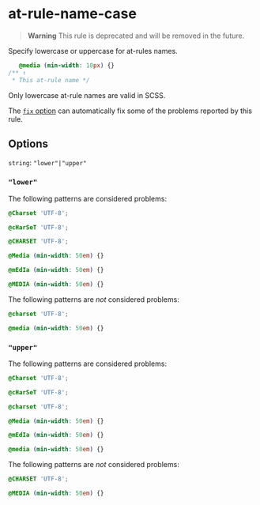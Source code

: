 # at-rule-name-case

> **Warning**
> This rule is deprecated and will be removed in the future.

Specify lowercase or uppercase for at-rules names.

<!-- prettier-ignore -->
```css
   @media (min-width: 10px) {}
/** ↑
 * This at-rule name */
```

Only lowercase at-rule names are valid in SCSS.

The [`fix` option](../../../docs/user-guide/usage/options.md#fix) can automatically fix some of the problems reported by this rule.

## Options

`string`: `"lower"|"upper"`

### `"lower"`

The following patterns are considered problems:

<!-- prettier-ignore -->
```css
@Charset 'UTF-8';
```

<!-- prettier-ignore -->
```css
@cHarSeT 'UTF-8';
```

<!-- prettier-ignore -->
```css
@CHARSET 'UTF-8';
```

<!-- prettier-ignore -->
```css
@Media (min-width: 50em) {}
```

<!-- prettier-ignore -->
```css
@mEdIa (min-width: 50em) {}
```

<!-- prettier-ignore -->
```css
@MEDIA (min-width: 50em) {}
```

The following patterns are _not_ considered problems:

<!-- prettier-ignore -->
```css
@charset 'UTF-8';
```

<!-- prettier-ignore -->
```css
@media (min-width: 50em) {}
```

### `"upper"`

The following patterns are considered problems:

<!-- prettier-ignore -->
```css
@Charset 'UTF-8';
```

<!-- prettier-ignore -->
```css
@cHarSeT 'UTF-8';
```

<!-- prettier-ignore -->
```css
@charset 'UTF-8';
```

<!-- prettier-ignore -->
```css
@Media (min-width: 50em) {}
```

<!-- prettier-ignore -->
```css
@mEdIa (min-width: 50em) {}
```

<!-- prettier-ignore -->
```css
@media (min-width: 50em) {}
```

The following patterns are _not_ considered problems:

<!-- prettier-ignore -->
```css
@CHARSET 'UTF-8';
```

<!-- prettier-ignore -->
```css
@MEDIA (min-width: 50em) {}
```
